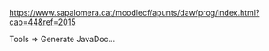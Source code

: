 https://www.sapalomera.cat/moodlecf/apunts/daw/prog/index.html?cap=44&ref=2015

Tools => Generate JavaDoc...

